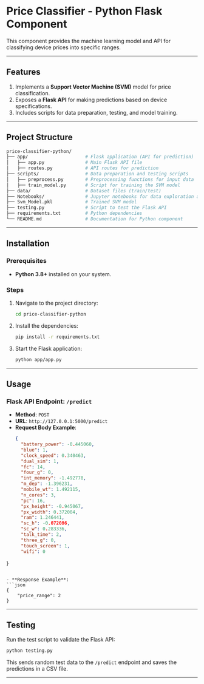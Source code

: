 
# Price Classifier - Python Flask Component

This component provides the machine learning model and API for classifying device prices into specific ranges.

---

## Features

1. Implements a **Support Vector Machine (SVM)** model for price classification.
2. Exposes a **Flask API** for making predictions based on device specifications.
3. Includes scripts for data preparation, testing, and model training.

---

## Project Structure

```bash
price-classifier-python/
├── app/                     # Flask application (API for prediction)
│   ├── app.py               # Main Flask API file
│   ├── routes.py            # API routes for prediction
├── scripts/                 # Data preparation and testing scripts
│   ├── preprocess.py        # Preprocessing functions for input data
│   ├── train_model.py       # Script for training the SVM model
├── data/                    # Dataset files (train/test)
├── Notebooks/               # Jupyter notebooks for data exploration and training
├── Svm_Model.pkl            # Trained SVM model
├── testing.py               # Script to test the Flask API
├── requirements.txt         # Python dependencies
└── README.md                # Documentation for Python component
```

---

## Installation

### Prerequisites

- **Python 3.8+** installed on your system.

### Steps

1. Navigate to the project directory:
   ```bash
   cd price-classifier-python
   ```

2. Install the dependencies:
   ```bash
   pip install -r requirements.txt
   ```

3. Start the Flask application:
   ```bash
   python app/app.py
   ```

---

## Usage

### Flask API Endpoint: `/predict`

- **Method**: `POST`
- **URL**: `http://127.0.0.1:5000/predict`
- **Request Body Example**:
  ```json
  {
    "battery_power": -0.445060,
    "blue": 1,
    "clock_speed": 0.340463,
    "dual_sim": 1,
    "fc": 14,
    "four_g": 0,
    "int_memory": -1.492778,
    "m_dep": -1.396231,
    "mobile_wt": 1.492115,
    "n_cores": 3,
    "pc": 16,
    "px_height": -0.945067,
    "px_width": 0.372004,
    "ram": 1.246441,
    "sc_h": -0.072086,
    "sc_w": 0.283336,
    "talk_time": 2,
    "three_g": 0,
    "touch_screen": 1,
    "wifi": 0
}

  ```

- **Response Example**:
  ```json
  {
      "price_range": 2
  }
  ```

---

## Testing

Run the test script to validate the Flask API:
```bash
python testing.py
```
This sends random test data to the `/predict` endpoint and saves the predictions in a CSV file.

---

